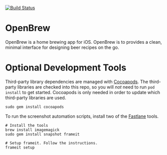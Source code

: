 [![Build Status](https://travis-ci.org/dshirley/OpenBrew.svg?branch=master)](https://travis-ci.org/dshirley/OpenBrew)

# OpenBrew

OpenBrew is a home brewing app for iOS.  OpenBrew is to provides a clean,
minimal interface for designing beer recipes on the go.

# Optional Development Tools

Third-party library dependencies are managed with [Cocoapods](https://cocoapods.org/). The third-party libraries are
checked into this repo, so you will *not* need to run `pod install` to get started. Cocoapods is only needed in order
to update which third-party libraries are used.

    sudo gem install cocoapods

To run the screenshot automation scripts, install two of the [Fastlane](https://github.com/fastlane/fastlane) tools.

    # Install the tools
    brew install imagemagick
    sudo gem install snapshot frameit

    # Setup frameit. Follow the instructions.
    frameit setup


